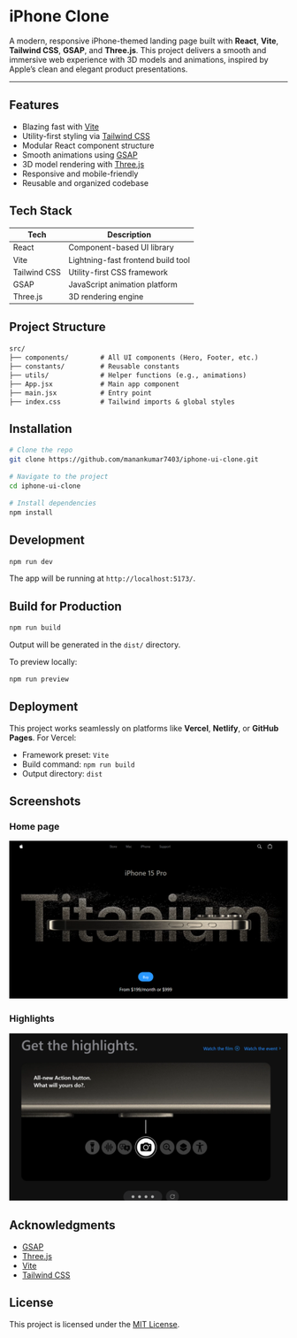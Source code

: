 # iPhone Clone

A modern, responsive iPhone-themed landing page built with **React**, **Vite**, **Tailwind CSS**, **GSAP**, and **Three.js**. This project delivers a smooth and immersive web experience with 3D models and animations, inspired by Apple’s clean and elegant product presentations.

---

## Features

- Blazing fast with [Vite](https://vitejs.dev/)
- Utility-first styling via [Tailwind CSS](https://tailwindcss.com/)
- Modular React component structure
- Smooth animations using [GSAP](https://greensock.com/gsap/)
- 3D model rendering with [Three.js](https://threejs.org/)
- Responsive and mobile-friendly
- Reusable and organized codebase



## Tech Stack

| Tech        | Description                           |
|-------------|---------------------------------------|
| React       | Component-based UI library            |
| Vite        | Lightning-fast frontend build tool    |
| Tailwind CSS| Utility-first CSS framework           |
| GSAP        | JavaScript animation platform         |
| Three.js    | 3D rendering engine                   |



## Project Structure

```
src/
├── components/        # All UI components (Hero, Footer, etc.)
├── constants/         # Reusable constants
├── utils/             # Helper functions (e.g., animations)
├── App.jsx            # Main app component
├── main.jsx           # Entry point
├── index.css          # Tailwind imports & global styles
```



## Installation

```bash
# Clone the repo
git clone https://github.com/manankumar7403/iphone-ui-clone.git
```

```bash
# Navigate to the project
cd iphone-ui-clone
```

```bash
# Install dependencies
npm install
```



## Development

```bash
npm run dev
```

The app will be running at `http://localhost:5173/`.



## Build for Production

```bash
npm run build
```

Output will be generated in the `dist/` directory.

To preview locally:

```bash
npm run preview
```



## Deployment

This project works seamlessly on platforms like **Vercel**, **Netlify**, or **GitHub Pages**. For Vercel:

* Framework preset: `Vite`
* Build command: `npm run build`
* Output directory: `dist`



## Screenshots
### Home page
![Hero Screenshot](/public/screenshots/ss1.png)

### Highlights
![Model Screenshot](/public/screenshots/ss2.png)



## Acknowledgments

* [GSAP](https://greensock.com/gsap/)
* [Three.js](https://threejs.org/)
* [Vite](https://vitejs.dev/)
* [Tailwind CSS](https://tailwindcss.com/)



## License
This project is licensed under the [MIT License](LICENSE).
